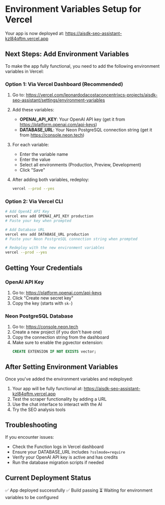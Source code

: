 # Environment Variables Setup for Vercel

Your app is now deployed at: https://aisdk-seo-assistant-kzl84qftm.vercel.app

## Next Steps: Add Environment Variables

To make the app fully functional, you need to add the following environment variables in Vercel:

### Option 1: Via Vercel Dashboard (Recommended)

1. Go to: https://vercel.com/leonardodacostaconcentrixcs-projects/aisdk-seo-assistant/settings/environment-variables

2. Add these variables:
   - **OPENAI_API_KEY**: Your OpenAI API key (get it from https://platform.openai.com/api-keys)
   - **DATABASE_URL**: Your Neon PostgreSQL connection string (get it from https://console.neon.tech)

3. For each variable:
   - Enter the variable name
   - Enter the value
   - Select all environments (Production, Preview, Development)
   - Click "Save"

4. After adding both variables, redeploy:
   ```bash
   vercel --prod --yes
   ```

### Option 2: Via Vercel CLI

```bash
# Add OpenAI API Key
vercel env add OPENAI_API_KEY production
# Paste your key when prompted

# Add Database URL
vercel env add DATABASE_URL production
# Paste your Neon PostgreSQL connection string when prompted

# Redeploy with the new environment variables
vercel --prod --yes
```

## Getting Your Credentials

### OpenAI API Key
1. Go to: https://platform.openai.com/api-keys
2. Click "Create new secret key"
3. Copy the key (starts with `sk-`)

### Neon PostgreSQL Database
1. Go to: https://console.neon.tech
2. Create a new project (if you don't have one)
3. Copy the connection string from the dashboard
4. Make sure to enable the pgvector extension:
   ```sql
   CREATE EXTENSION IF NOT EXISTS vector;
   ```

## After Setting Environment Variables

Once you've added the environment variables and redeployed:

1. Your app will be fully functional at: https://aisdk-seo-assistant-kzl84qftm.vercel.app
2. Test the scraper functionality by adding a URL
3. Use the chat interface to interact with the AI
4. Try the SEO analysis tools

## Troubleshooting

If you encounter issues:
- Check the Function logs in Vercel dashboard
- Ensure your DATABASE_URL includes `?sslmode=require`
- Verify your OpenAI API key is active and has credits
- Run the database migration scripts if needed

## Current Deployment Status
✅ App deployed successfully
✅ Build passing
⏳ Waiting for environment variables to be configured